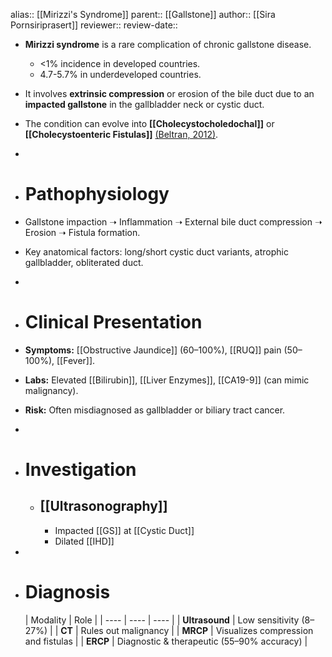 alias:: [[Mirizzi's Syndrome]]
parent:: [[Gallstone]] 
author:: [[Sira Pornsiriprasert]] 
reviewer::
review-date::

- **Mirizzi syndrome** is a rare complication of chronic gallstone disease.
	- <1% incidence in developed countries.
	- 4.7-5.7% in underdeveloped countries.
- It involves **extrinsic compression** or erosion of the bile duct due to an **impacted gallstone** in the gallbladder neck or cystic duct.
- The condition can evolve into **[[Cholecystocholedochal]]** or **[[Cholecystoenteric Fistulas]]** [(Beltran, 2012)]([[References/beltraMirizziSyndromeHistory2012]]).
-
- # Pathophysiology
- Gallstone impaction ➝ Inflammation ➝ External bile duct compression ➝ Erosion ➝ Fistula formation.
- Key anatomical factors: long/short cystic duct variants, atrophic gallbladder, obliterated duct.
-
- # Clinical Presentation
- **Symptoms:** [[Obstructive Jaundice]] (60–100%), [[RUQ]] pain (50–100%), [[Fever]].
- **Labs:** Elevated [[Bilirubin]], [[Liver Enzymes]], [[CA19-9]] (can mimic malignancy).
- **Risk:** Often misdiagnosed as gallbladder or biliary tract cancer.
-
- # Investigation
	- ## [[Ultrasonography]]
		- Impacted [[GS]] at [[Cystic Duct]]
		- Dilated [[IHD]]
-
- # Diagnosis
  
  | Modality | Role |
  | ---- | ---- | ---- |
  | **Ultrasound** | Low sensitivity (8–27%) |
  | **CT** | Rules out malignancy |
  | **MRCP** | Visualizes compression and fistulas |
  | **ERCP** | Diagnostic & therapeutic (55–90% accuracy) |
